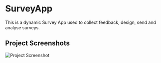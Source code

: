 # SurveyApp

This is a dynamic Survey App used to collect feedback, design, send and analyse surveys.

## Project Screenshots

![Project Screenshot](https://files.slack.com/files-pri/T03934CP8-F03UQSB62A3/image.png)
